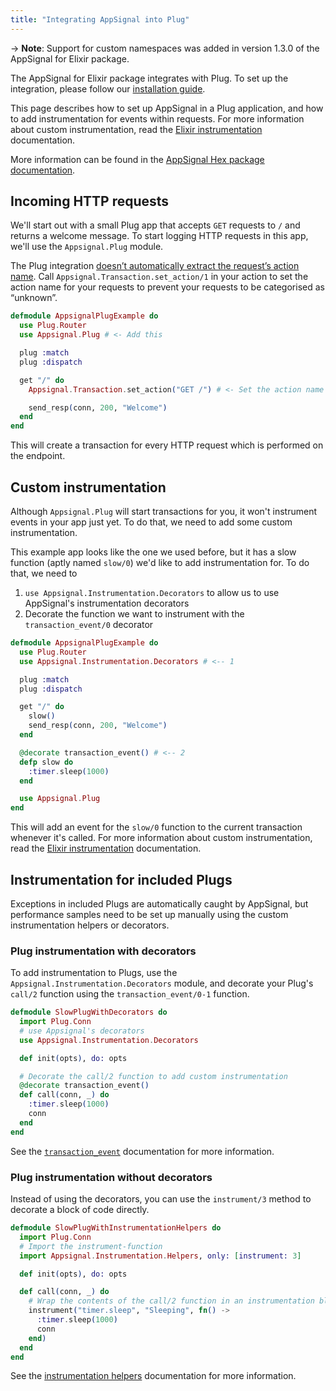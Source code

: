 ```yaml
---
title: "Integrating AppSignal into Plug"
---
```


-> **Note**: Support for custom namespaces was added in version 1.3.0 of the
   AppSignal for Elixir package.

The AppSignal for Elixir package integrates with Plug. To set up the
integration, please follow our [installation guide](/elixir/1.x/installation.html).

This page describes how to set up AppSignal in a Plug application, and how to
add instrumentation for events within requests. For more information about
custom instrumentation, read the [Elixir
instrumentation](/elixir/1.x/instrumentation/index.html) documentation.

More information can be found in the [AppSignal Hex package
documentation][hex-appsignal].

## Incoming HTTP requests

We'll start out with a small Plug app that accepts `GET` requests to `/` and
returns a welcome message. To start logging HTTP requests in this app, we'll
use the `Appsignal.Plug` module.

The Plug integration [doesn’t automatically extract the request’s action
name](https://docs.appsignal.com/support/known-issues/plug-actions-registered-as-unknown.html).
Call `Appsignal.Transaction.set_action/1` in your action to set the action name
for your requests to prevent your requests to be categorised as “unknown”.

``` elixir
defmodule AppsignalPlugExample do
  use Plug.Router
  use Appsignal.Plug # <- Add this

  plug :match
  plug :dispatch

  get "/" do
    Appsignal.Transaction.set_action("GET /") # <- Set the action name

    send_resp(conn, 200, "Welcome")
  end
end
```

This will create a transaction for every HTTP request which is performed on the 
endpoint.

## Custom instrumentation

Although `Appsignal.Plug` will start transactions for you, it won't instrument
events in your app just yet. To do that, we need to add some custom
instrumentation.

This example app looks like the one we used before, but it has a slow function
(aptly named `slow/0`) we'd like to add instrumentation for. To do that, we need
to

1. `use Appsignal.Instrumentation.Decorators` to allow us to use AppSignal's
   instrumentation decorators
2. Decorate the function we want to instrument with the `transaction_event/0`
   decorator

``` elixir
defmodule AppsignalPlugExample do
  use Plug.Router
  use Appsignal.Instrumentation.Decorators # <-- 1

  plug :match
  plug :dispatch

  get "/" do
    slow()
    send_resp(conn, 200, "Welcome")
  end

  @decorate transaction_event() # <-- 2
  defp slow do
    :timer.sleep(1000)
  end

  use Appsignal.Plug
end
```

This will add an event for the `slow/0` function to the current transaction
whenever it's called. For more information about custom instrumentation, read
the [Elixir instrumentation](/elixir/1.x/instrumentation/index.html) documentation.

## Instrumentation for included Plugs

Exceptions in included Plugs are automatically caught by AppSignal, but
performance samples need to be set up manually using the custom instrumentation
helpers or decorators.

### Plug instrumentation with decorators

To add instrumentation to Plugs, use the `Appsignal.Instrumentation.Decorators`
module, and decorate your Plug's `call/2` function using the
`transaction_event/0-1` function.

``` elixir
defmodule SlowPlugWithDecorators do
  import Plug.Conn
  # use Appsignal's decorators
  use Appsignal.Instrumentation.Decorators

  def init(opts), do: opts

  # Decorate the call/2 function to add custom instrumentation
  @decorate transaction_event()
  def call(conn, _) do
    :timer.sleep(1000)
    conn
  end
end
```

See the
[`transaction_event`](https://docs.appsignal.com/elixir/instrumentation/instrumentation.html#decorator-transaction-events)
documentation for more information.

### Plug instrumentation without decorators

Instead of using the decorators, you can use the `instrument/3` method to
decorate a block of code directly.

``` elixir
defmodule SlowPlugWithInstrumentationHelpers do
  import Plug.Conn
  # Import the instrument-function
  import Appsignal.Instrumentation.Helpers, only: [instrument: 3]

  def init(opts), do: opts

  def call(conn, _) do
    # Wrap the contents of the call/2 function in an instrumentation block
    instrument("timer.sleep", "Sleeping", fn() ->
      :timer.sleep(1000)
      conn
    end)
  end
end
```

See the [instrumentation
helpers](https://docs.appsignal.com/elixir/instrumentation/instrumentation.html#instrumentation-helper-functions)
documentation for more information.

[hex-appsignal]: https://hexdocs.pm/appsignal/
